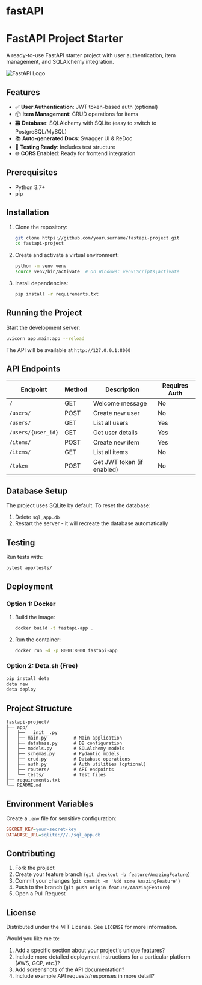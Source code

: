 # fastAPI
# FastAPI Project Starter

A ready-to-use FastAPI starter project with user authentication, item management, and SQLAlchemy integration.

![FastAPI Logo](https://fastapi.tiangolo.com/img/logo-margin/logo-teal.png)

## Features

- ✅ **User Authentication**: JWT token-based auth (optional)
- 📦 **Item Management**: CRUD operations for items
- 🗃️ **Database**: SQLAlchemy with SQLite (easy to switch to PostgreSQL/MySQL)
- 📚 **Auto-generated Docs**: Swagger UI & ReDoc
- 🧪 **Testing Ready**: Includes test structure
- 🌐 **CORS Enabled**: Ready for frontend integration

## Prerequisites

- Python 3.7+
- pip

## Installation

1. Clone the repository:
   ```bash
   git clone https://github.com/yourusername/fastapi-project.git
   cd fastapi-project
   ```

2. Create and activate a virtual environment:
   ```bash
   python -m venv venv
   source venv/bin/activate  # On Windows: venv\Scripts\activate
   ```

3. Install dependencies:
   ```bash
   pip install -r requirements.txt
   ```

## Running the Project

Start the development server:
```bash
uvicorn app.main:app --reload
```

The API will be available at `http://127.0.0.1:8000`

## API Endpoints

| Endpoint          | Method | Description                | Requires Auth |
|-------------------|--------|----------------------------|---------------|
| `/`               | GET    | Welcome message            | No            |
| `/users/`         | POST   | Create new user            | No            |
| `/users/`         | GET    | List all users             | Yes           |
| `/users/{user_id}`| GET    | Get user details           | Yes           |
| `/items/`         | POST   | Create new item            | Yes           |
| `/items/`         | GET    | List all items             | No            |
| `/token`          | POST   | Get JWT token (if enabled) | No            |

## Database Setup

The project uses SQLite by default. To reset the database:
1. Delete `sql_app.db`
2. Restart the server - it will recreate the database automatically

## Testing

Run tests with:
```bash
pytest app/tests/
```

## Deployment

### Option 1: Docker
1. Build the image:
   ```bash
   docker build -t fastapi-app .
   ```
2. Run the container:
   ```bash
   docker run -d -p 8000:8000 fastapi-app
   ```

### Option 2: Deta.sh (Free)
```bash
pip install deta
deta new
deta deploy
```

## Project Structure

```
fastapi-project/
├── app/
│   ├── __init__.py
│   ├── main.py          # Main application
│   ├── database.py      # DB configuration
│   ├── models.py        # SQLAlchemy models
│   ├── schemas.py       # Pydantic models
│   ├── crud.py          # Database operations
│   ├── auth.py          # Auth utilities (optional)
│   ├── routers/         # API endpoints
│   └── tests/           # Test files
├── requirements.txt
└── README.md
```

## Environment Variables

Create a `.env` file for sensitive configuration:
```ini
SECRET_KEY=your-secret-key
DATABASE_URL=sqlite:///./sql_app.db
```

## Contributing

1. Fork the project
2. Create your feature branch (`git checkout -b feature/AmazingFeature`)
3. Commit your changes (`git commit -m 'Add some AmazingFeature'`)
4. Push to the branch (`git push origin feature/AmazingFeature`)
5. Open a Pull Request

## License

Distributed under the MIT License. See `LICENSE` for more information.

Would you like me to:
1. Add a specific section about your project's unique features?
2. Include more detailed deployment instructions for a particular platform (AWS, GCP, etc.)?
3. Add screenshots of the API documentation?
4. Include example API requests/responses in more detail?

